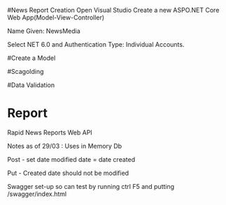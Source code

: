 #News Report Creation
Open Visual Studio Create a new ASPO.NET Core Web App(Model-View-Controller)

Name Given: NewsMedia

Select NET 6.0 and Authentication Type: Individual Accounts.

#Create a Model

#Scagolding

#Data Validation



# Report
Rapid News Reports Web API

Notes as of 29/03 : 
Uses in Memory Db

Post - set date modified date = date created 

Put - Created date should not be modified  

Swagger set-up so can test by running ctrl F5 and putting /swagger/index.html
